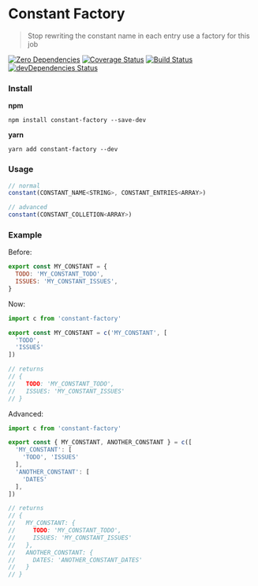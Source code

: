 # Constant Factory
> Stop rewriting the constant name in each entry use a factory for this job

[![Zero Dependencies](https://img.shields.io/badge/zero-dependencies-green.svg)]()
[![Coverage Status](https://coveralls.io/repos/github/entwicklerstube/constant-factory/badge.svg?branch=master)](https://coveralls.io/github/entwicklerstube/constant-factory?branch=master)
[![Build Status](https://travis-ci.org/entwicklerstube/constant-factory.svg?branch=master)](https://travis-ci.org/entwicklerstube/constant-factory)
[![devDependencies Status](https://david-dm.org/entwicklerstube/constant-factory/dev-status.svg)](https://david-dm.org/entwicklerstube/constant-factory?type=dev)

### Install
**npm**
```
npm install constant-factory --save-dev
```

**yarn**
```
yarn add constant-factory --dev
```

### Usage
```js
// normal
constant(CONSTANT_NAME<STRING>, CONSTANT_ENTRIES<ARRAY>)

// advanced
constant(CONSTANT_COLLETION<ARRAY>)
```

### Example
Before:
```js
export const MY_CONSTANT = {
  TODO: 'MY_CONSTANT_TODO',
  ISSUES: 'MY_CONSTANT_ISSUES',
}
```

Now:
```js
import c from 'constant-factory'

export const MY_CONSTANT = c('MY_CONSTANT', [
  'TODO',
  'ISSUES'
])

// returns
// {
//   TODO: 'MY_CONSTANT_TODO',
//   ISSUES: 'MY_CONSTANT_ISSUES'
// }
```

Advanced:
```js
import c from 'constant-factory'

export const { MY_CONSTANT, ANOTHER_CONSTANT } = c([
  'MY_CONSTANT': [
    'TODO', 'ISSUES'
  ],
  'ANOTHER_CONSTANT': [
    'DATES'
  ],
])

// returns
// {
//   MY_CONSTANT: {
//     TODO: 'MY_CONSTANT_TODO',
//     ISSUES: 'MY_CONSTANT_ISSUES'
//   },
//   ANOTHER_CONSTANT: {
//     DATES: 'ANOTHER_CONSTANT_DATES'
//   }
// }
```
